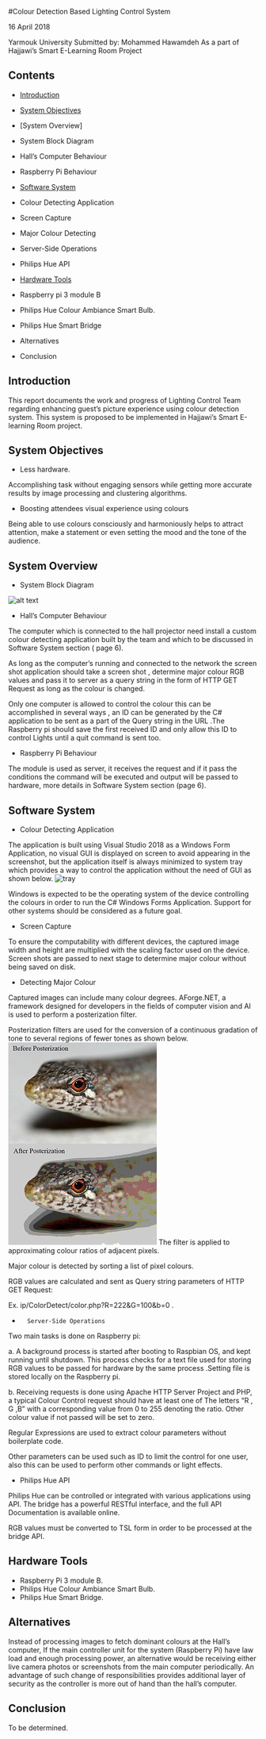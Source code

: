 #Colour Detection Based Lighting Control System

16 April 2018

Yarmouk University
Submitted by: Mohammed Hawamdeh
As a part of Hajjawi’s Smart E-Learning Room Project



## Contents

* [Introduction](#Introduction)

* [System Objectives](#System-Objectives)

* [System Overview]
 * System Block Diagram
 * Hall’s Computer Behaviour
 * Raspberry Pi Behaviour

* [Software System](#Software-System)
 * Colour Detecting Application
 * Screen Capture
 * Major Colour Detecting
 * Server-Side Operations
 * Philips Hue API

* [Hardware Tools](#Hardware-Tools)
 * Raspberry pi 3 module B
 * Philips Hue Colour Ambiance Smart Bulb.
 * Philips Hue Smart Bridge
 * Alternatives

* Conclusion





## Introduction

This report documents the work and progress of Lighting Control Team regarding enhancing guest’s picture experience using colour detection system. This system is proposed to be implemented in Hajjawi’s Smart E-learning Room project.



## System Objectives

-	Less hardware.

Accomplishing task without engaging sensors while getting more accurate results by image processing and clustering algorithms.

-	Boosting attendees visual experience using colours

Being able to use colours consciously and harmoniously helps to attract attention, make a statement or even setting the mood and the tone of the audience.

	






## System Overview

-	System Block Diagram

![alt text](https://raw.githubusercontent.com/username/projectname/branch/path/to/img.png)

-	Hall’s Computer Behaviour

The computer which is connected to the hall projector need install a custom colour detecting application built by the team and which to be discussed in Software System section ( page 6).

As long as the computer’s running and connected to the network the screen shot application should take a screen shot , determine major colour RGB values and pass it to server as a query string in the form of HTTP GET Request as long as the colour is changed.

Only one computer is allowed to control the colour this can be accomplished in several ways , an ID can be generated by the C# application to be sent as a part of the Query string in the URL .The Raspberry pi should save the first received ID and only allow this ID to control Lights until a quit command is sent too.



-	Raspberry Pi Behaviour

The module is used as server, it receives the request and if it pass the conditions the command will be executed and output will be passed to hardware, more details in Software System section (page 6).








## Software System


-	Colour Detecting Application

The application is built using Visual Studio 2018 as a Windows Form Application, no visual GUI is displayed on screen to avoid appearing in the screenshot, but the application itself is always minimized to system tray which provides a way to control the application without the need of GUI as shown below.
![tray](https://raw.githubusercontent.com/username/projectname/branch/path/to/img.png)


Windows is expected to be the operating system of the device controlling the colours in order to run the C# Windows Forms Application. Support for other systems should be considered as a future goal.

-	Screen Capture

To ensure the computability with different devices, the captured image width and height are multiplied with the scaling factor used on the device. Screen shots are passed to next stage to determine major colour without being saved on disk.





-	Detecting Major Colour


Captured images can include many colour degrees. AForge.NET, a framework designed for developers in the fields of computer vision and AI is used to perform a posterization filter.

Posterization filters are used for the conversion of a continuous gradation of tone to several regions of fewer tones as shown below.
![posterization snake](https://raw.githubusercontent.com/moehawamdeh/smart-ambient-lighting/master/docs/ref-img/snake.jpg)
The filter is applied to approximating colour ratios of adjacent pixels.


Major colour is detected by sorting a list of pixel colours.


RGB values are calculated and sent as Query string parameters of HTTP GET Request:

Ex. ip/ColorDetect/color.php?R=222&G=100&b=0 .




-		Server-Side Operations

Two main tasks is done on Raspberry pi:

a.	A background process is started after booting to Raspbian OS, and kept running until shutdown. This process checks for a text file used for storing RGB values to be passed for hardware by the same process .Setting file is stored locally on the Raspberry pi. 

b.	Receiving requests is done using Apache HTTP Server Project and PHP, a typical Colour Control request should have at least one of The letters “R , G ,B” with a corresponding value   from 0 to 255 denoting the ratio. Other colour value if not passed will be set to zero.

Regular Expressions are used to extract colour parameters without boilerplate code.

Other parameters can be used such as ID to limit the control for one user, also this can be used to perform other commands or light effects.



-	Philips Hue API

Philips Hue can be controlled or integrated with various applications using API. The bridge has a powerful RESTful interface, and the full API Documentation is available online.

RGB values must be converted to TSL form in order to be processed at the bridge API.


## Hardware Tools


-	Raspberry Pi 3 module B.
-	Philips Hue Colour Ambiance Smart Bulb.
-	Philips Hue Smart Bridge.










## Alternatives

Instead of processing images to fetch dominant colours at the Hall’s computer, If the main controller unit for the system (Raspberry Pi) have law load and enough processing power, an alternative would be receiving either live camera photos or screenshots from the main computer periodically. An advantage of such change of responsibilities provides additional layer of security as the controller is more out of hand than the hall’s computer.  


## Conclusion

To be determined.
